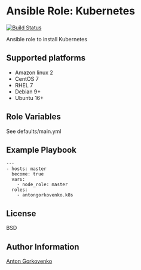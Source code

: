 # Ansible Role: Kubernetes

[![Build Status](https://travis-ci.com/antongorkovenko/ansible-role-k8s.svg?branch=master)](https://travis-ci.com/antongorkovenko/ansible-role-k8s)

Ansible role to install Kubernetes

Supported platforms
-------------------

* Amazon linux 2
* CentOS 7
* RHEL 7
* Debian 9+
* Ubuntu 16+

Role Variables
--------------

See defaults/main.yml

Example Playbook
----------------

    ---
    - hosts: master
      become: true
      vars:
        - node_role: master
      roles:
        - antongorkovenko.k8s

License
-------

BSD

Author Information
------------------

[Anton Gorkovenko](https://github.com/antongorkovenko)
